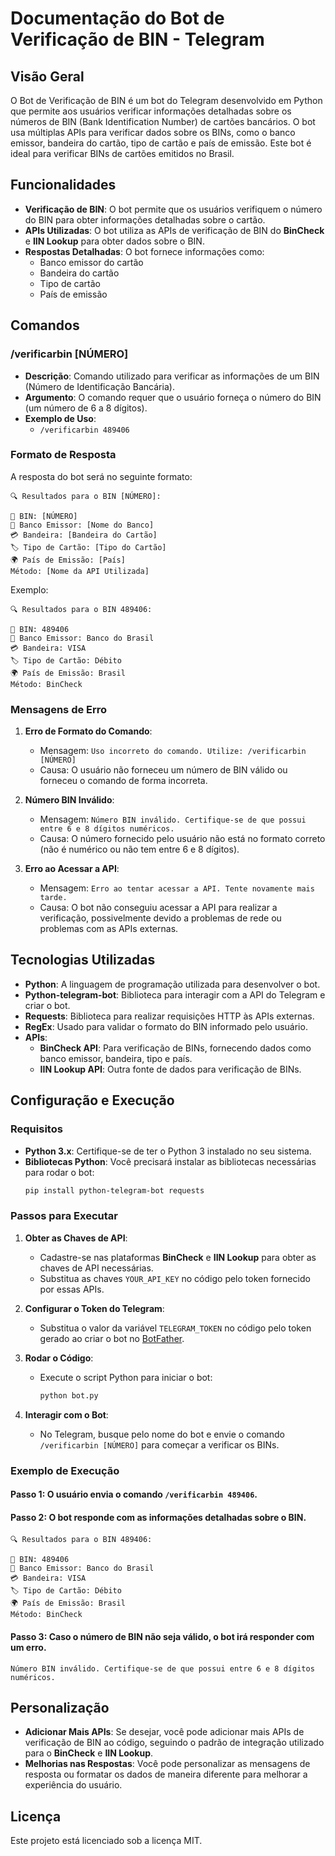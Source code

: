 
# **Documentação do Bot de Verificação de BIN - Telegram**

## **Visão Geral**

O Bot de Verificação de BIN é um bot do Telegram desenvolvido em Python que permite aos usuários verificar informações detalhadas sobre os números de BIN (Bank Identification Number) de cartões bancários. O bot usa múltiplas APIs para verificar dados sobre os BINs, como o banco emissor, bandeira do cartão, tipo de cartão e país de emissão. Este bot é ideal para verificar BINs de cartões emitidos no Brasil.

## **Funcionalidades**

- **Verificação de BIN**: O bot permite que os usuários verifiquem o número do BIN para obter informações detalhadas sobre o cartão.
- **APIs Utilizadas**: O bot utiliza as APIs de verificação de BIN do **BinCheck** e **IIN Lookup** para obter dados sobre o BIN.
- **Respostas Detalhadas**: O bot fornece informações como:
  - Banco emissor do cartão
  - Bandeira do cartão
  - Tipo de cartão
  - País de emissão

## **Comandos**

### **/verificarbin [NÚMERO]**

- **Descrição**: Comando utilizado para verificar as informações de um BIN (Número de Identificação Bancária).
- **Argumento**: O comando requer que o usuário forneça o número do BIN (um número de 6 a 8 dígitos).
- **Exemplo de Uso**:
  - `/verificarbin 489406`

### **Formato de Resposta**

A resposta do bot será no seguinte formato:

```
🔍 Resultados para o BIN [NÚMERO]:

🏦 BIN: [NÚMERO]
🏢 Banco Emissor: [Nome do Banco]
💳 Bandeira: [Bandeira do Cartão]
🏷️ Tipo de Cartão: [Tipo do Cartão]
🌍 País de Emissão: [País]
Método: [Nome da API Utilizada]
```

Exemplo:

```
🔍 Resultados para o BIN 489406:

🏦 BIN: 489406
🏢 Banco Emissor: Banco do Brasil
💳 Bandeira: VISA
🏷️ Tipo de Cartão: Débito
🌍 País de Emissão: Brasil
Método: BinCheck
```

### **Mensagens de Erro**

1. **Erro de Formato do Comando**:
   - Mensagem: `Uso incorreto do comando. Utilize: /verificarbin [NÚMERO]`
   - Causa: O usuário não forneceu um número de BIN válido ou forneceu o comando de forma incorreta.
   
2. **Número BIN Inválido**:
   - Mensagem: `Número BIN inválido. Certifique-se de que possui entre 6 e 8 dígitos numéricos.`
   - Causa: O número fornecido pelo usuário não está no formato correto (não é numérico ou não tem entre 6 e 8 dígitos).

3. **Erro ao Acessar a API**:
   - Mensagem: `Erro ao tentar acessar a API. Tente novamente mais tarde.`
   - Causa: O bot não conseguiu acessar a API para realizar a verificação, possivelmente devido a problemas de rede ou problemas com as APIs externas.

## **Tecnologias Utilizadas**

- **Python**: A linguagem de programação utilizada para desenvolver o bot.
- **Python-telegram-bot**: Biblioteca para interagir com a API do Telegram e criar o bot.
- **Requests**: Biblioteca para realizar requisições HTTP às APIs externas.
- **RegEx**: Usado para validar o formato do BIN informado pelo usuário.
- **APIs**:
  - **BinCheck API**: Para verificação de BINs, fornecendo dados como banco emissor, bandeira, tipo e país.
  - **IIN Lookup API**: Outra fonte de dados para verificação de BINs.

## **Configuração e Execução**

### **Requisitos**

- **Python 3.x**: Certifique-se de ter o Python 3 instalado no seu sistema.
- **Bibliotecas Python**: Você precisará instalar as bibliotecas necessárias para rodar o bot:
  ```bash
  pip install python-telegram-bot requests
  ```

### **Passos para Executar**

1. **Obter as Chaves de API**:
   - Cadastre-se nas plataformas **BinCheck** e **IIN Lookup** para obter as chaves de API necessárias.
   - Substitua as chaves `YOUR_API_KEY` no código pelo token fornecido por essas APIs.

2. **Configurar o Token do Telegram**:
   - Substitua o valor da variável `TELEGRAM_TOKEN` no código pelo token gerado ao criar o bot no [BotFather](https://core.telegram.org/bots#botfather).

3. **Rodar o Código**:
   - Execute o script Python para iniciar o bot:
     ```bash
     python bot.py
     ```

4. **Interagir com o Bot**:
   - No Telegram, busque pelo nome do bot e envie o comando `/verificarbin [NÚMERO]` para começar a verificar os BINs.

### **Exemplo de Execução**

#### **Passo 1**: O usuário envia o comando `/verificarbin 489406`.

#### **Passo 2**: O bot responde com as informações detalhadas sobre o BIN.

```
🔍 Resultados para o BIN 489406:

🏦 BIN: 489406
🏢 Banco Emissor: Banco do Brasil
💳 Bandeira: VISA
🏷️ Tipo de Cartão: Débito
🌍 País de Emissão: Brasil
Método: BinCheck
```

#### **Passo 3**: Caso o número de BIN não seja válido, o bot irá responder com um erro.

```
Número BIN inválido. Certifique-se de que possui entre 6 e 8 dígitos numéricos.
```

## **Personalização**

- **Adicionar Mais APIs**: Se desejar, você pode adicionar mais APIs de verificação de BIN ao código, seguindo o padrão de integração utilizado para o **BinCheck** e **IIN Lookup**.
- **Melhorias nas Respostas**: Você pode personalizar as mensagens de resposta ou formatar os dados de maneira diferente para melhorar a experiência do usuário.

## **Licença**

Este projeto está licenciado sob a licença MIT.
